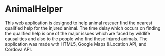 # AnimalHelper
This web application is designed to help animal rescuer find the nearest qualified help for the injured animal. The time delay which occurs on finding the qualified help is one of the major issues which are faced by wildlife causalities and also to the people who find these injured animals. The application was made with HTML5, Google Maps &amp; Location API, and Cordova API.
